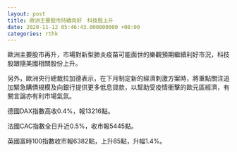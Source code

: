 ```yaml
---
layout: post
title: 歐洲主要股市持續向好　科技股上升
date: 2020-11-12 05:46:43.000000000 +08:00
categories: rthk
---
```


歐洲主要股市再升，市場對新型肺炎疫苗可能面世的樂觀預期繼續利好市況，科技股跟隨美國相關股份上升。

另外，歐洲央行總裁拉加德表示，在下月制定新的經濟刺激方案時，將重點關注追加緊急購債規模及向銀行提供更多低息貸款，以幫助受疫情衝擊的歐元區經濟，有關言論亦有利市場氣氛。

德國DAX指數高收0.4%，報13216點。

法國CAC指數全日升近0.5%，收市報5445點。

英國富時100指數收市報6382點，上升85點，升幅1.4%。
